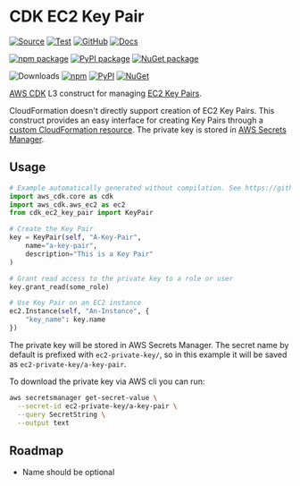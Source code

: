 # CDK EC2 Key Pair

[![Source](https://img.shields.io/badge/Source-GitHub-blue?logo=github)](https://github.com/udondan/cdk-ec2-key-pair)
[![Test](https://github.com/udondan/cdk-ec2-key-pair/workflows/Test/badge.svg)](https://github.com/udondan/cdk-ec2-key-pair/actions?query=workflow%3ATest)
[![GitHub](https://img.shields.io/github/license/udondan/cdk-ec2-key-pair)](https://github.com/udondan/cdk-ec2-key-pair/blob/master/LICENSE)
[![Docs](https://img.shields.io/badge/awscdk.io-cdk--ec2--key--pair-orange)](https://awscdk.io/packages/cdk-ec2-key-pair@1.5.0)

[![npm package](https://img.shields.io/npm/v/cdk-ec2-key-pair?color=brightgreen)](https://www.npmjs.com/package/cdk-ec2-key-pair)
[![PyPI package](https://img.shields.io/pypi/v/cdk-ec2-key-pair?color=brightgreen)](https://pypi.org/project/cdk-ec2-key-pair/)
[![NuGet package](https://img.shields.io/nuget/v/CDK.EC2.KeyPair?color=brightgreen)](https://www.nuget.org/packages/CDK.EC2.KeyPair/)

![Downloads](https://img.shields.io/badge/-DOWNLOADS:-brightgreen?color=gray)
[![npm](https://img.shields.io/npm/dt/cdk-ec2-key-pair?label=npm&color=blueviolet)](https://www.npmjs.com/package/cdk-ec2-key-pair)
[![PyPI](https://img.shields.io/pypi/dm/cdk-ec2-key-pair?label=pypi&color=blueviolet)](https://pypi.org/project/cdk-ec2-key-pair/)
[![NuGet](https://img.shields.io/nuget/dt/CDK.EC2.KeyPair?label=nuget&color=blueviolet)](https://www.nuget.org/packages/CDK.EC2.KeyPair/)

[AWS CDK](https://aws.amazon.com/cdk/) L3 construct for managing [EC2 Key Pairs](https://docs.aws.amazon.com/AWSEC2/latest/UserGuide/ec2-key-pairs.html).

CloudFormation doesn't directly support creation of EC2 Key Pairs. This construct provides an easy interface for creating Key Pairs through a [custom CloudFormation resource](https://docs.aws.amazon.com/AWSCloudFormation/latest/UserGuide/template-custom-resources.html). The private key is stored in [AWS Secrets Manager](https://aws.amazon.com/secrets-manager/).

## Usage

```python
# Example automatically generated without compilation. See https://github.com/aws/jsii/issues/826
import aws_cdk.core as cdk
import aws_cdk.aws_ec2 as ec2
from cdk_ec2_key_pair import KeyPair

# Create the Key Pair
key = KeyPair(self, "A-Key-Pair",
    name="a-key-pair",
    description="This is a Key Pair"
)

# Grant read access to the private key to a role or user
key.grant_read(some_role)

# Use Key Pair on an EC2 instance
ec2.Instance(self, "An-Instance", {
    "key_name": key.name
})
```

The private key will be stored in AWS Secrets Manager. The secret name by default is prefixed with `ec2-private-key/`, so in this example it will be saved as `ec2-private-key/a-key-pair`.

To download the private key via AWS cli you can run:

```bash
aws secretsmanager get-secret-value \
  --secret-id ec2-private-key/a-key-pair \
  --query SecretString \
  --output text
```

## Roadmap

* Name should be optional
